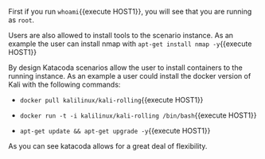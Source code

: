 First if you run `whoami`{{execute HOST1}}, you will see that you are running as `root`. 

Users are also allowed to install tools to the scenario instance. As an example the user can install
nmap with `apt-get install nmap -y`{{execute HOST1}}

By design Katacoda scenarios allow the user to install containers to the running instance. 
As an example a user could install the docker version of Kali with the following commands: 

* `docker pull kalilinux/kali-rolling`{{execute HOST1}}

* `docker run -t -i kalilinux/kali-rolling /bin/bash`{{execute HOST1}}

* `apt-get update && apt-get upgrade -y`{{execute HOST1}}

As you can see katacoda allows for a great deal of flexibility. 

